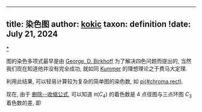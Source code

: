 
---
title: 染色图
author: [kokic](/kokic.md)
taxon: definition
!date: July 21, 2024
---

[*](/typst/chroma.typ#:shared)

图的染色多项式最早是由 [George. D. Birkhoff](/person/george-david-birkhoff) 为了解决四色问题而提出的, 当然我们现在知道他并没有完全成功, 就如同 [Kummer](/person/ernst-kummer) 的理想理论之于费马大定理. 

[](/data-structure/deletion-contraction.md#:embed)

利用此结果, 可以轻易计算较为复杂的简单图的染色数, 如 [pi(#chroma.rect)](inline-math-0pt-2pt). 

现在, 由于 [删除--收缩公式](/data-structure/deletion-contraction), 可以知道 $\pi(C_4)$ 的着色数是 $4$ 点径图与三点环图 $C_3$ 着色数的差, 即

[](/data-structure/chromatic-0001.typ#:block)
